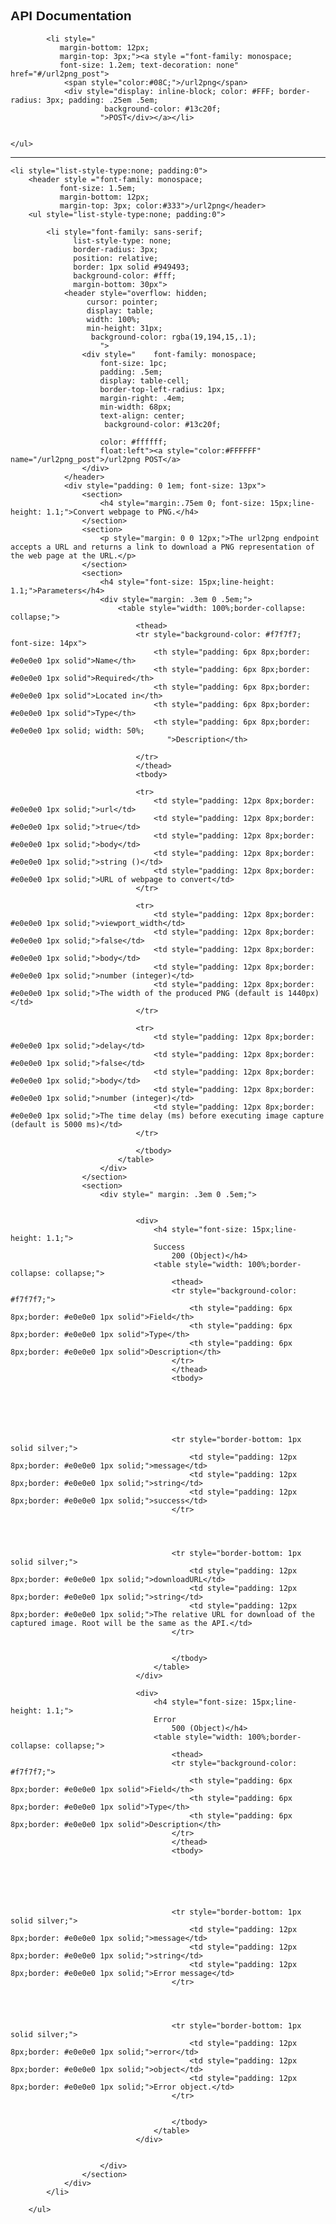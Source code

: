 <div style="font-family: sans-serif;">
    <h2>API Documentation</h2>
    <ul style="list-style-type:none; padding:0;" >
        
        
            <li style="
               margin-bottom: 12px;
               margin-top: 3px;"><a style ="font-family: monospace;
               font-size: 1.2em; text-decoration: none" href="#/url2png_post">
                <span style="color:#08C;">/url2png</span>
                <div style="display: inline-block; color: #FFF; border-radius: 3px; padding: .25em .5em;
                         background-color: #13c20f;
                        ">POST</div></a></li>
        
    
    </ul>
</div>
<hr>
<ul style="list-style-type:none; padding:0; font-family: sans-serif;">
    
    <li style="list-style-type:none; padding:0">
        <header style ="font-family: monospace;
               font-size: 1.5em;
               margin-bottom: 12px;
               margin-top: 3px; color:#333">/url2png</header>
        <ul style="list-style-type:none; padding:0">
            
            <li style="font-family: sans-serif;
                  list-style-type: none;
                  border-radius: 3px;
                  position: relative;
                  border: 1px solid #949493;
                  background-color: #fff;
                  margin-bottom: 30px">
                <header style="overflow: hidden;
                     cursor: pointer;
                     display: table;
                     width: 100%;
                     min-height: 31px;
                      background-color: rgba(19,194,15,.1);
                        ">
                    <div style="    font-family: monospace;
                        font-size: 1pc;
                        padding: .5em;
                        display: table-cell;
                        border-top-left-radius: 1px;
                        margin-right: .4em;
                        min-width: 68px;
                        text-align: center;
                         background-color: #13c20f;
                        
                        color: #ffffff;
                        float:left"><a style="color:#FFFFFF" name="/url2png_post">/url2png POST</a>
                    </div>
                </header>
                <div style="padding: 0 1em; font-size: 13px">
                    <section>
                        <h4 style="margin:.75em 0; font-size: 15px;line-height: 1.1;">Convert webpage to PNG.</h4>
                    </section>
                    <section>
                        <p style="margin: 0 0 12px;">The url2png endpoint accepts a URL and returns a link to download a PNG representation of the web page at the URL.</p>
                    </section>
                    <section>
                        <h4 style="font-size: 15px;line-height: 1.1;">Parameters</h4>
                        <div style="margin: .3em 0 .5em;">
                            <table style="width: 100%;border-collapse: collapse;">
                                <thead>
                                <tr style="background-color: #f7f7f7; font-size: 14px">
                                    <th style="padding: 6px 8px;border: #e0e0e0 1px solid">Name</th>
                                    <th style="padding: 6px 8px;border: #e0e0e0 1px solid">Required</th>
                                    <th style="padding: 6px 8px;border: #e0e0e0 1px solid">Located in</th>
                                    <th style="padding: 6px 8px;border: #e0e0e0 1px solid">Type</th>
                                    <th style="padding: 6px 8px;border: #e0e0e0 1px solid; width: 50%;
                                       ">Description</th>

                                </tr>
                                </thead>
                                <tbody>
                                
                                <tr>
                                    <td style="padding: 12px 8px;border: #e0e0e0 1px solid;">url</td>
                                    <td style="padding: 12px 8px;border: #e0e0e0 1px solid;">true</td>
                                    <td style="padding: 12px 8px;border: #e0e0e0 1px solid;">body</td>
                                    <td style="padding: 12px 8px;border: #e0e0e0 1px solid;">string ()</td>
                                    <td style="padding: 12px 8px;border: #e0e0e0 1px solid;">URL of webpage to convert</td>
                                </tr>
                                
                                <tr>
                                    <td style="padding: 12px 8px;border: #e0e0e0 1px solid;">viewport_width</td>
                                    <td style="padding: 12px 8px;border: #e0e0e0 1px solid;">false</td>
                                    <td style="padding: 12px 8px;border: #e0e0e0 1px solid;">body</td>
                                    <td style="padding: 12px 8px;border: #e0e0e0 1px solid;">number (integer)</td>
                                    <td style="padding: 12px 8px;border: #e0e0e0 1px solid;">The width of the produced PNG (default is 1440px)</td>
                                </tr>
                                
                                <tr>
                                    <td style="padding: 12px 8px;border: #e0e0e0 1px solid;">delay</td>
                                    <td style="padding: 12px 8px;border: #e0e0e0 1px solid;">false</td>
                                    <td style="padding: 12px 8px;border: #e0e0e0 1px solid;">body</td>
                                    <td style="padding: 12px 8px;border: #e0e0e0 1px solid;">number (integer)</td>
                                    <td style="padding: 12px 8px;border: #e0e0e0 1px solid;">The time delay (ms) before executing image capture (default is 5000 ms)</td>
                                </tr>
                                
                                </tbody>
                            </table>
                        </div>
                    </section>
                    <section>
                        <div style=" margin: .3em 0 .5em;">

                            
                                <div>
                                    <h4 style="font-size: 15px;line-height: 1.1;">
                                    Success
                                        200 (Object)</h4>
                                    <table style="width: 100%;border-collapse: collapse;">
                                        <thead>
                                        <tr style="background-color: #f7f7f7;">
                                            <th style="padding: 6px 8px;border: #e0e0e0 1px solid">Field</th>
                                            <th style="padding: 6px 8px;border: #e0e0e0 1px solid">Type</th>
                                            <th style="padding: 6px 8px;border: #e0e0e0 1px solid">Description</th>
                                        </tr>
                                        </thead>
                                        <tbody>
                                        

                                        
                                        

                                        
                                        <tr style="border-bottom: 1px solid silver;">
                                            <td style="padding: 12px 8px;border: #e0e0e0 1px solid;">message</td>
                                            <td style="padding: 12px 8px;border: #e0e0e0 1px solid;">string</td>
                                            <td style="padding: 12px 8px;border: #e0e0e0 1px solid;">success</td>
                                        </tr>
                                        
                                        

                                        
                                        <tr style="border-bottom: 1px solid silver;">
                                            <td style="padding: 12px 8px;border: #e0e0e0 1px solid;">downloadURL</td>
                                            <td style="padding: 12px 8px;border: #e0e0e0 1px solid;">string</td>
                                            <td style="padding: 12px 8px;border: #e0e0e0 1px solid;">The relative URL for download of the captured image. Root will be the same as the API.</td>
                                        </tr>
                                        
                                        
                                        </tbody>
                                    </table>
                                </div>
                            
                                <div>
                                    <h4 style="font-size: 15px;line-height: 1.1;">
                                    Error 
                                        500 (Object)</h4>
                                    <table style="width: 100%;border-collapse: collapse;">
                                        <thead>
                                        <tr style="background-color: #f7f7f7;">
                                            <th style="padding: 6px 8px;border: #e0e0e0 1px solid">Field</th>
                                            <th style="padding: 6px 8px;border: #e0e0e0 1px solid">Type</th>
                                            <th style="padding: 6px 8px;border: #e0e0e0 1px solid">Description</th>
                                        </tr>
                                        </thead>
                                        <tbody>
                                        

                                        
                                        

                                        
                                        <tr style="border-bottom: 1px solid silver;">
                                            <td style="padding: 12px 8px;border: #e0e0e0 1px solid;">message</td>
                                            <td style="padding: 12px 8px;border: #e0e0e0 1px solid;">string</td>
                                            <td style="padding: 12px 8px;border: #e0e0e0 1px solid;">Error message</td>
                                        </tr>
                                        
                                        

                                        
                                        <tr style="border-bottom: 1px solid silver;">
                                            <td style="padding: 12px 8px;border: #e0e0e0 1px solid;">error</td>
                                            <td style="padding: 12px 8px;border: #e0e0e0 1px solid;">object</td>
                                            <td style="padding: 12px 8px;border: #e0e0e0 1px solid;">Error object.</td>
                                        </tr>
                                        
                                        
                                        </tbody>
                                    </table>
                                </div>
                            

                        </div>
                    </section>
                </div>
            </li>
            
        </ul>
        
</ul>

